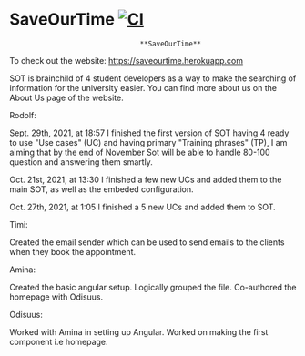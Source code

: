 # SaveOurTime [![CI](https://github.com/odiisus/SaveOurTime/actions/workflows/ci.yml/badge.svg?branch=main)](https://github.com/odiisus/SaveOurTime/actions/workflows/ci.yml)


                                    **SaveOurTime**

To check out the website: https://saveourtime.herokuapp.com


SOT is brainchild of 4 student developers as a way to make the searching of information for the university easier. You can find more about us on the About Us page of the website.

Rodolf:

Sept. 29th, 2021, at 18:57 I finished the first version of SOT having 4 ready to use "Use cases" (UC) and having primary "Training phrases" (TP), I am aiming that by the end of November Sot will be able to handle 80-100 question and answering them smartly.

Oct. 21st, 2021, at 13:30 I finished a few new UCs and added them to the main SOT, as well as the embeded configuration.

Oct. 27th, 2021, at 1:05 I finished a 5 new UCs and added them to SOT.

Timi:

Created the email sender which can be used to send emails to the clients when they book the appointment.

Amina:

Created the basic angular setup.
Logically grouped the file.
Co-authored the homepage with Odisuus.

Odisuus:

Worked with Amina in setting up Angular.
Worked on making the first component i.e homepage.


